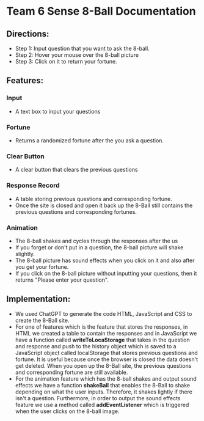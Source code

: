 # Team 6 Sense 8-Ball Documentation
## Directions: 
  - Step 1: Input question that you want to ask the 8-ball.
  - Step 2: Hover your mouse over the 8-ball picture 
  - Step 3: Click on it to return your fortune. 

## Features: 
### Input
- A text box to input your questions
### Fortune
- Returns a randomized fortune after the you ask a question.
### Clear Button 
- A clear button that clears the previous questions
### Response Record
 - A table storing previous questions and corresponding fortune.
 - Once the site is closed and open it back up the 8-Ball still contains the previous questions and corresponding fortunes.
### Animation
- The 8-ball shakes and cycles through the responses after the us
- If you forget or don't put in a question, the 8-ball picture will shake slightly. 
- The 8-ball picture has sound effects when you click on it and also after you get your fortune. 
- If you click on the 8-ball picture without inputting your questions, then it returns "Please enter your question".  
## Implementation:
- We used ChatGPT to generate the code HTML, JavaScript and CSS to create the 8-Ball site. 
- For one of features which is the feature that stores the responses, in HTML we created a table to contain the responses and in JavaScript we have a function called **writeToLocaStorage** that takes in the question and response and push to the history object which is saved to a JavaScript object called localStorage that stores previous questions and fortune. It is useful because once the browser is closed the data doesn't get deleted. When you open up the 8-Ball site, the previous questions and corresponding fortune are still available. 
- For the animation feature which has the 8-ball shakes and output sound effects we have a function **shakeBall** that enables the 8-Ball to shake depending on what the user inputs. Therefore, it shakes lightly if there isn't a question. Furthermore, in order to output the sound effects feature we use a method called **addEventListener** which is triggered when the user clicks on the 8-ball image. 


